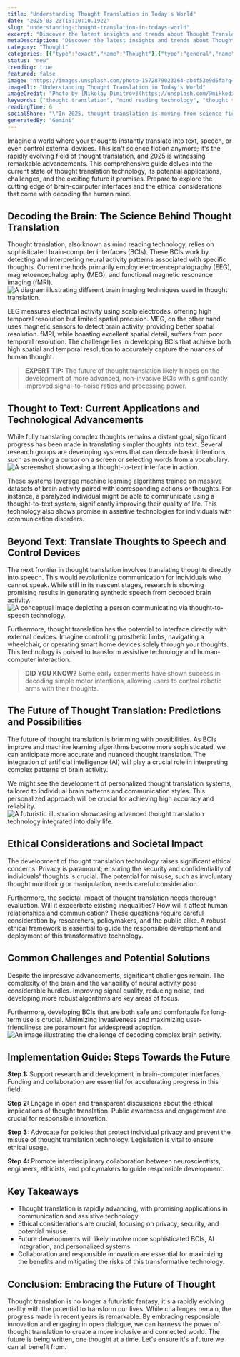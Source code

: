 ```yaml
---
title: "Understanding Thought Translation in Today's World"
date: "2025-03-23T16:10:10.192Z"
slug: "understanding-thought-translation-in-todays-world"
excerpt: "Discover the latest insights and trends about Thought Translation. This comprehensive guide covers everything you need to know about Thought Translation in 2025."
metaDescription: "Discover the latest insights and trends about Thought Translation. This comprehensive guide covers everything you need to know about Thought Translation in..."
category: "Thought"
categories: [{"type":"exact","name":"Thought"},{"type":"general","name":"Neuroscience"},{"type":"medium","name":"Brain-Computer Interfaces"},{"type":"specific","name":"Neural Decoding"},{"type":"niche","name":"EEG Signal Processing"}]
status: "new"
trending: true
featured: false
image: "https://images.unsplash.com/photo-1572879023364-ab4f53e9d5fa?q=85&w=1200&fit=max&fm=webp&auto=compress"
imageAlt: "Understanding Thought Translation in Today's World"
imageCredit: "Photo by [Nikolay Dimitrov](https://unsplash.com/@nikkodime) on Unsplash"
keywords: ["thought translation", "mind reading technology", "thought to text", "brain computer interface", "decode thoughts", "translate thoughts to speech", "thought translation devices", "buy thought translation device", "future of thought translation", "thought translation research"]
readingTime: 6
socialShare: "\"In 2025, thought translation is moving from science fiction to reality.  The ethical questions it raises, however, are just as groundbreaking as the technology itself.\""
generatedBy: "Gemini"
---
```




Imagine a world where your thoughts instantly translate into text, speech, or even control external devices.  This isn't science fiction anymore; it's the rapidly evolving field of thought translation, and 2025 is witnessing remarkable advancements. This comprehensive guide delves into the current state of thought translation technology, its potential applications, challenges, and the exciting future it promises.  Prepare to explore the cutting edge of brain-computer interfaces and the ethical considerations that come with decoding the human mind.

## Decoding the Brain: The Science Behind Thought Translation

Thought translation, also known as mind reading technology, relies on sophisticated brain-computer interfaces (BCIs).  These BCIs work by detecting and interpreting neural activity patterns associated with specific thoughts.  Current methods primarily employ electroencephalography (EEG), magnetoencephalography (MEG), and functional magnetic resonance imaging (fMRI).  ![A diagram illustrating different brain imaging techniques used in thought translation.](https://images.unsplash.com/photo-1532798442725-41036acc7489?q=85&w=1200&fit=max&fm=webp&auto=compress)

EEG measures electrical activity using scalp electrodes, offering high temporal resolution but limited spatial precision. MEG, on the other hand, uses magnetic sensors to detect brain activity, providing better spatial resolution. fMRI, while boasting excellent spatial detail, suffers from poor temporal resolution.  The challenge lies in developing BCIs that achieve both high spatial and temporal resolution to accurately capture the nuances of human thought.

> **EXPERT TIP:** The future of thought translation likely hinges on the development of more advanced, non-invasive BCIs with significantly improved signal-to-noise ratios and processing power.

## Thought to Text: Current Applications and Technological Advancements

While fully translating complex thoughts remains a distant goal, significant progress has been made in translating simpler thoughts into text.  Several research groups are developing systems that can decode basic intentions, such as moving a cursor on a screen or selecting words from a vocabulary.  ![A screenshot showcasing a thought-to-text interface in action.](https://images.unsplash.com/photo-1571111021195-ba7a674141cb?q=85&w=1200&fit=max&fm=webp&auto=compress)

These systems leverage machine learning algorithms trained on massive datasets of brain activity paired with corresponding actions or thoughts.  For instance, a paralyzed individual might be able to communicate using a thought-to-text system, significantly improving their quality of life.  This technology also shows promise in assistive technologies for individuals with communication disorders.

##  Beyond Text: Translate Thoughts to Speech and Control Devices

The next frontier in thought translation involves translating thoughts directly into speech. This would revolutionize communication for individuals who cannot speak.  While still in its nascent stages, research is showing promising results in generating synthetic speech from decoded brain activity.  ![A conceptual image depicting a person communicating via thought-to-speech technology.](https://images.unsplash.com/photo-1541588007165-da26f41a1996?q=85&w=1200&fit=max&fm=webp&auto=compress)

Furthermore, thought translation has the potential to interface directly with external devices. Imagine controlling prosthetic limbs, navigating a wheelchair, or operating smart home devices solely through your thoughts.  This technology is poised to transform assistive technology and human-computer interaction.

> **DID YOU KNOW?**  Some early experiments have shown success in decoding simple motor intentions, allowing users to control robotic arms with their thoughts.

## The Future of Thought Translation: Predictions and Possibilities

The future of thought translation is brimming with possibilities.  As BCIs improve and machine learning algorithms become more sophisticated, we can anticipate more accurate and nuanced thought translation.  The integration of artificial intelligence (AI) will play a crucial role in interpreting complex patterns of brain activity.

We might see the development of personalized thought translation systems, tailored to individual brain patterns and communication styles.  This personalized approach will be crucial for achieving high accuracy and reliability.  ![A futuristic illustration showcasing advanced thought translation technology integrated into daily life.](https://images.unsplash.com/photo-1572879023364-ab4f53e9d5fa?q=85&w=1200&fit=max&fm=webp&auto=compress)

## Ethical Considerations and Societal Impact

The development of thought translation technology raises significant ethical concerns.  Privacy is paramount; ensuring the security and confidentiality of individuals' thoughts is crucial.  The potential for misuse, such as involuntary thought monitoring or manipulation, needs careful consideration.

Furthermore, the societal impact of thought translation needs thorough evaluation.  Will it exacerbate existing inequalities?  How will it affect human relationships and communication?  These questions require careful consideration by researchers, policymakers, and the public alike.  A robust ethical framework is essential to guide the responsible development and deployment of this transformative technology.

##  Common Challenges and Potential Solutions

Despite the impressive advancements, significant challenges remain.  The complexity of the brain and the variability of neural activity pose considerable hurdles.  Improving signal quality, reducing noise, and developing more robust algorithms are key areas of focus.

Furthermore, developing BCIs that are both safe and comfortable for long-term use is crucial.  Minimizing invasiveness and maximizing user-friendliness are paramount for widespread adoption.  ![An image illustrating the challenge of decoding complex brain activity.](https://images.unsplash.com/photo-1577253313708-cab167d2c474?q=85&w=1200&fit=max&fm=webp&auto=compress)

##  Implementation Guide: Steps Towards the Future

**Step 1:** Support research and development in brain-computer interfaces.  Funding and collaboration are essential for accelerating progress in this field.

**Step 2:** Engage in open and transparent discussions about the ethical implications of thought translation.  Public awareness and engagement are crucial for responsible innovation.

**Step 3:** Advocate for policies that protect individual privacy and prevent the misuse of thought translation technology.  Legislation is vital to ensure ethical usage.

**Step 4:** Promote interdisciplinary collaboration between neuroscientists, engineers, ethicists, and policymakers to guide responsible development.

## Key Takeaways

* Thought translation is rapidly advancing, with promising applications in communication and assistive technology.
* Ethical considerations are crucial, focusing on privacy, security, and potential misuse.
* Future developments will likely involve more sophisticated BCIs, AI integration, and personalized systems.
* Collaboration and responsible innovation are essential for maximizing the benefits and mitigating the risks of this transformative technology.

## Conclusion: Embracing the Future of Thought

Thought translation is no longer a futuristic fantasy; it's a rapidly evolving reality with the potential to transform our lives.  While challenges remain, the progress made in recent years is remarkable. By embracing responsible innovation and engaging in open dialogue, we can harness the power of thought translation to create a more inclusive and connected world.  The future is being written, one thought at a time.  Let's ensure it's a future we can all benefit from.

